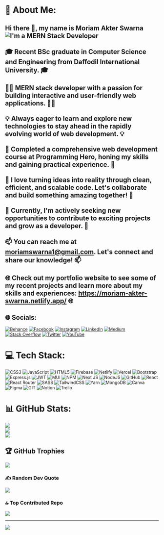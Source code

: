 # 💫 About Me:
## Hi there 👋, my name is Moriam Akter Swarna<br>![I'm a MERN Stack Developer](https://media.licdn.com/dms/image/D5616AQGBq2snEtDCbg/profile-displaybackgroundimage-shrink_350_1400/0/1696325097585?e=1701907200&v=beta&t=4XV98tBTVkVgqa-8wiGz06fMtIHKfdnUlU9elkiNKcY)<br><br>🎓 Recent BSc graduate in Computer Science and Engineering from Daffodil International University. 🎓<br><br>👩‍💻 MERN stack developer with a passion for building interactive and user-friendly web applications. 👩‍💻<br><br>💡 Always eager to learn and explore new technologies to stay ahead in the rapidly evolving world of web development. 💡<br><br>🌟 Completed a comprehensive web development course at Programming Hero, honing my skills and gaining practical experience. 🌟<br><br>🚀 I love turning ideas into reality through clean, efficient, and scalable code. Let's collaborate and build something amazing together! 🚀<br><br>🌱 Currently, I'm actively seeking new opportunities to contribute to exciting projects and grow as a developer. 🌱<br><br>📫 You can reach me at moriamswarna1@gmail.com. Let's connect and share our knowledge! 📫<br><br>🌐 Check out my portfolio website to see some of my recent projects and learn more about my skills and experiences: https://moriam-akter-swarna.netlify.app/ 🌐


## 🌐 Socials:
[![Behance](https://img.shields.io/badge/Behance-1769ff?logo=behance&logoColor=white)](https://behance.net/moriamswarna) [![Facebook](https://img.shields.io/badge/Facebook-%231877F2.svg?logo=Facebook&logoColor=white)](https://facebook.com/mariam.swarna.76) [![Instagram](https://img.shields.io/badge/Instagram-%23E4405F.svg?logo=Instagram&logoColor=white)](https://instagram.com/onindita_ms) [![LinkedIn](https://img.shields.io/badge/LinkedIn-%230077B5.svg?logo=linkedin&logoColor=white)](https://linkedin.com/in/moriamakterswarna) [![Medium](https://img.shields.io/badge/Medium-12100E?logo=medium&logoColor=white)](https://medium.com/@@moriam15-12880) [![Stack Overflow](https://img.shields.io/badge/-Stackoverflow-FE7A16?logo=stack-overflow&logoColor=white)](https://stackoverflow.com/users/17117758) [![Twitter](https://img.shields.io/badge/Twitter-%231DA1F2.svg?logo=Twitter&logoColor=white)](https://twitter.com/__swarna__s) [![YouTube](https://img.shields.io/badge/YouTube-%23FF0000.svg?logo=YouTube&logoColor=white)](https://youtube.com/@swarnamariam4933) 

# 💻 Tech Stack:
![CSS3](https://img.shields.io/badge/css3-%231572B6.svg?style=for-the-badge&logo=css3&logoColor=white) ![JavaScript](https://img.shields.io/badge/javascript-%23323330.svg?style=for-the-badge&logo=javascript&logoColor=%23F7DF1E) ![HTML5](https://img.shields.io/badge/html5-%23E34F26.svg?style=for-the-badge&logo=html5&logoColor=white) ![Firebase](https://img.shields.io/badge/firebase-%23039BE5.svg?style=for-the-badge&logo=firebase) ![Netlify](https://img.shields.io/badge/netlify-%23000000.svg?style=for-the-badge&logo=netlify&logoColor=#00C7B7) ![Vercel](https://img.shields.io/badge/vercel-%23000000.svg?style=for-the-badge&logo=vercel&logoColor=white) ![Bootstrap](https://img.shields.io/badge/bootstrap-%23563D7C.svg?style=for-the-badge&logo=bootstrap&logoColor=white) ![Express.js](https://img.shields.io/badge/express.js-%23404d59.svg?style=for-the-badge&logo=express&logoColor=%2361DAFB) ![JWT](https://img.shields.io/badge/JWT-black?style=for-the-badge&logo=JSON%20web%20tokens) ![MUI](https://img.shields.io/badge/MUI-%230081CB.svg?style=for-the-badge&logo=material-ui&logoColor=white) ![NPM](https://img.shields.io/badge/NPM-%23000000.svg?style=for-the-badge&logo=npm&logoColor=white) ![Next JS](https://img.shields.io/badge/Next-black?style=for-the-badge&logo=next.js&logoColor=white) ![NodeJS](https://img.shields.io/badge/node.js-6DA55F?style=for-the-badge&logo=node.js&logoColor=white) ![GitHub](https://img.shields.io/badge/GitHub-%23121011.svg?style=for-the-badge&logo=github&logoColor=white) ![React](https://img.shields.io/badge/react-%2320232a.svg?style=for-the-badge&logo=react&logoColor=%2361DAFB) ![React Router](https://img.shields.io/badge/React_Router-CA4245?style=for-the-badge&logo=react-router&logoColor=white) ![SASS](https://img.shields.io/badge/SASS-hotpink.svg?style=for-the-badge&logo=SASS&logoColor=white) ![TailwindCSS](https://img.shields.io/badge/tailwindcss-%2338B2AC.svg?style=for-the-badge&logo=tailwind-css&logoColor=white) ![Yarn](https://img.shields.io/badge/yarn-%232C8EBB.svg?style=for-the-badge&logo=yarn&logoColor=white) ![MongoDB](https://img.shields.io/badge/MongoDB-%234ea94b.svg?style=for-the-badge&logo=mongodb&logoColor=white) ![Canva](https://img.shields.io/badge/Canva-%2300C4CC.svg?style=for-the-badge&logo=Canva&logoColor=white) 	![Figma](https://img.shields.io/badge/figma-%23F24E1E.svg?style=for-the-badge&logo=figma&logoColor=white) ![GIT](https://img.shields.io/badge/Git-fc6d26?style=for-the-badge&logo=git&logoColor=white) ![Notion](https://img.shields.io/badge/Notion-%23000000.svg?style=for-the-badge&logo=notion&logoColor=white) ![Trello](https://img.shields.io/badge/Trello-%23026AA7.svg?style=for-the-badge&logo=Trello&logoColor=white)
# 📊 GitHub Stats:
![](https://github-readme-stats.vercel.app/api?username=MoriamAkterSwarna&theme=midnight-purple&hide_border=false&include_all_commits=true&count_private=true)<br/>
![](https://github-readme-streak-stats.herokuapp.com/?user=MoriamAkterSwarna&theme=midnight-purple&hide_border=false)<br/>
![](https://github-readme-stats.vercel.app/api/top-langs/?username=MoriamAkterSwarna&theme=midnight-purple&hide_border=false&include_all_commits=true&count_private=true&layout=compact)

## 🏆 GitHub Trophies
![](https://github-profile-trophy.vercel.app/?username=MoriamAkterSwarna&theme=radical&no-frame=false&no-bg=false&margin-w=4)

### ✍️ Random Dev Quote
![](https://quotes-github-readme.vercel.app/api?type=vetical&theme=radical)

### 🔝 Top Contributed Repo
![](https://github-contributor-stats.vercel.app/api?username=MoriamAkterSwarna&limit=5&theme=tokyonight&combine_all_yearly_contributions=true)

---
[![](https://visitcount.itsvg.in/api?id=MoriamAkterSwarna&icon=6&color=11)](https://visitcount.itsvg.in)

<!-- Proudly created with GPRM ( https://gprm.itsvg.in ) -->

